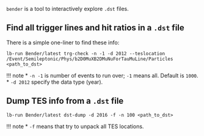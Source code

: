 `bender` is a tool to interactively explore `.dst` files.

## Find all trigger lines and hit ratios in a `.dst` file
There is a simple one-liner to find these info:
```
lb-run Bender/latest trg-check -n -1 -d 2012 --teslocation /Event/Semileptonic/Phys/b2D0MuXB2DMuNuForTauMuLine/Particles <path_to_dst>
```

!!! note
    * `-n -1` is number of events to run over; `-1` means all. Default is
      `1000`.
    * `-d 2012` specify the data type (year).


## Dump TES info from a `.dst` file
```
lb-run Bender/latest dst-dump -d 2016 -f -n 100 <path_to_dst>
```

!!! note
    * `-f` means that try to unpack all TES locations.
